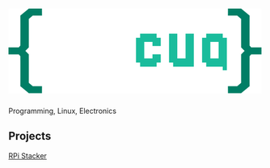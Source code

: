 # ![Jed Cua](img/jedcua_large.svg)

Programming, Linux, Electronics

## Projects
[RPi Stacker](projects/rpi_stacker.md)